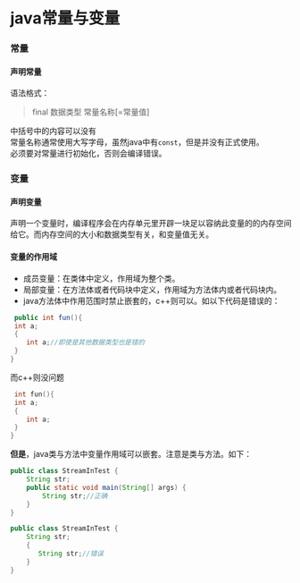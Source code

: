 # java常量与变量
### 常量
#### 声明常量
语法格式：
>final 数据类型 常量名称[=常量值]

中括号中的内容可以没有  
常量名称通常使用大写字母，虽然java中有`const`，但是并没有正式使用。  
必须要对常量进行初始化，否则会编译错误。  
### 变量
#### 声明变量
声明一个变量时，编译程序会在内存单元里开辟一块足以容纳此变量的的内存空间给它。而内存空间的大小和数据类型有关，和变量值无关。  
#### 变量的作用域
* 成员变量：在类体中定义，作用域为整个类。
* 局部变量：在方法体或者代码块中定义，作用域为方法体内或者代码块内。
* java方法体中作用范围时禁止嵌套的，c++则可以。如以下代码是错误的：  

``` java
 public int fun(){
 int a;
 {
    int a;//即使是其他数据类型也是错的
 } 
}
```

而c++则没问题
``` c++
 int fun(){
 int a;
 {
    int a;
 } 
}
```
**但是**，java类与方法中变量作用域可以嵌套。注意是类与方法。如下：
``` java
public class StreamInTest {
    String str;
    public static void main(String[] args) {
        String str;//正确
    }
}
```
``` java
public class StreamInTest {
    String str;
    {
       String str;//错误 
    }
}
```